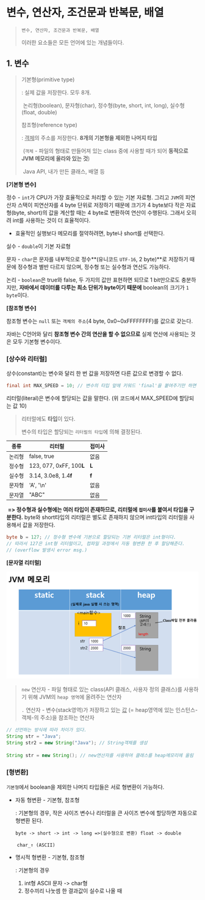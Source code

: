 # 변수, 연산자, 조건문과 반복문, 배열

> `변수, 연산자, 조건문과 반복문, 배열` 
>
> 이러한 요소들은 모든 언어에 있는 개념들이다.

## 1. 변수

> 기본형(primitive type)
>
>  : 실제 값을 저장한다. 모두 8개. 
>
> ​	논리형(boolean), 문자형(char), 정수형(byte, short, int, long), 실수형(float, double)
>
> 참조형(reference type)
>
>  : <u>객체</u>의 주소를 저장한다. **8개의 기본형을 제외한 나머지 타입**
>
> ​	(`객체` - 파일의 형태로 만들어져 있는 class 중에 사용할 때가 되어 **동적으로 JVM 메모리에 올라와 있는 것**)
>
> ​	Java API, 내가 만든 클래스, 배열 등

**[기본형 변수]**

정수 - `int`가 CPU가 가장 효율적으로 처리할 수 있는 기본 자료형. 그리고 `JVM`의 피연산자 스택이 피연산자를 4 byte 단위로 저장하기 때문에 크기가 4 byte보다 작은 자료형(byte, short)의 값을 계산할 때는 4 byte로 변환하여 연산이 수행된다. 그래서 오히려 int를 사용하는 것이 더 효율적이다.

- 효율적인 실행보다 메모리를 절약하려면, byte나 short를 선택한다.

실수 - `double`이 기본 자료형

문자 - `char`은 문자를 내부적으로 정수**(유니코드 `UTF-16`, 2 byte)**로 저장하기 때문에 정수형과 별반 다르지 않으며, 정수형 또는 실수형과 연산도 가능하다.

논리 - `boolean`은 true와 false, 두 가지의 값만 표현하면 되므로 1 bit만으로도 충분하지만, **자바에서 데이터를 다루는 최소 단위가 byte이기 때문에** boolean의 크기가 `1 byte`이다.



**[참조형 변수]**

참조형 변수는 `null` 또는 `객체의 주소`(4 byte, 0x0~0xFFFFFFFF)를 값으로 갖는다.

자바는 C언어와 달리 **참조형 변수 간의 연산을 할 수 없으므로**  실제 연산에 사용되는 것은 모두 기본형 변수이다.



### [상수와 리터럴]

상수(constant)는 변수와 달리 한 번 값을 저장하면 다른 값으로 변경할 수 없다.

``` java
final int MAX_SPEED = 10; // 변수의 타입 앞에 키워드 'final'을 붙여주기만 하면 된다.
```

리터럴(literal)은 변수에 할당되는 값을 말한다. (위 코드에서 MAX_SPEED에 할당되는 값 10)

> 리터럴에도 **타입**이 있다.
>
> 변수의 타입은 할당되는 `리터럴의 타입`에 의해 결정된다.

| 종류   | 리터럴                   | 접미사 |
| ------ | ------------------------ | ------ |
| 논리형 | false, true              | 없음   |
| 정수형 | 123, 077, 0xFF, 100**L** | **L**  |
| 실수형 | 3.14, 3.0e8, 1.4**f**    | **f**  |
| 문자형 | 'A', '\n'                | 없음   |
| 문자열 | "ABC"                    | 없음   |

​	**=> 정수형과 실수형에는 여러 타입이 존재하므로, 리터럴에 `접미사`를 붙여서 타입을 구분한다.** byte와 short타입의 리터럴은 별도로 존재하지 않으며 int타입의 리터럴을 사용해서 값을 저장한다.

``` java
byte b = 127; // 정수형 변수에 기본으로 할당되는 기본 리터럴은 int형이다. 
// 따라서 127은 int형 리터럴이고, 컴파일 과정에서 자동 형변환 한 후 할당해준다.
// (overflow 발생시 error msg.)
```



**[문자열 리터럴]**

![](.\images\JVM_memory0.PNG)

> `new` 연산자 - 파일 형태로 있는 class(API 클래스, 사용자 정의 클래스)를 사용하기 위해 JVM의 `heap 영역`에 올려주는 연산자
>
> `.` 연산자 - 변수(stack영역)가 저장하고 있는 <u>값</u> (= heap영역에 있는 인스턴스-객체-의 주소)을 참조하는 연산자  

``` java
// 선언하는 방식에 따라 차이가 있다.
String str = "Java";
String str2 = new String("Java"); // String객체를 생성

String str = new String(); // new연산자를 사용하여 클래스를 heap메모리에 올림
```



### [형변환]

`기본형`에서 boolean을 제외한 나머지 타입들은 서로 형변환이 가능하다.

- 자동 형변환 - 기본형, 참조형

  : 기본형의 경우, 작은 사이즈 변수나 리터럴을 큰 사이즈 변수에 할당하면 자동으로 형변환 된다.

  `byte -> short -> int -> long =>(실수형으로 변환) float -> double`

  ​							`char_↑ (ASCII)`

- 명시적 형변환 - 기본형, 참조형

  : 기본형의 경우

  1. int형 ASCII 문자 -> char형
  2. 정수끼리 나눗셈 한 결과값이 실수로 나올 때